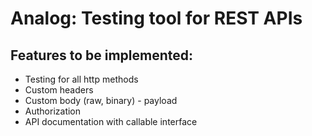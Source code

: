 # Analog: Testing tool for REST APIs

## Features to be implemented:
- Testing for all http methods
- Custom headers
- Custom body (raw, binary) - payload
- Authorization
- API documentation with callable interface